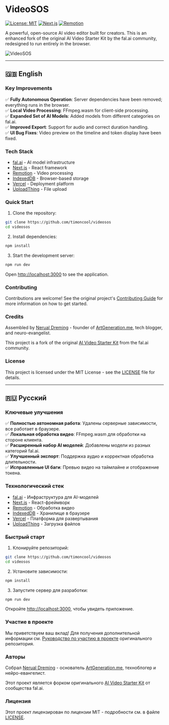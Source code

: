 # VideoSOS

[![License: MIT](https://img.shields.io/badge/License-MIT-yellow.svg)](https://opensource.org/licenses/MIT)
[![Next.js](https://img.shields.io/badge/Next.js-14-black)](https://nextjs.org)
[![Remotion](https://img.shields.io/badge/Remotion-latest-blue)](https://remotion.dev)

A powerful, open-source AI video editor built for creators. This is an enhanced fork of the original AI Video Starter Kit by the fal.ai community, redesigned to run entirely in the browser.

![VideoSOS](https://github.com/fal-ai-community/video-starter-kit/blob/main/src/app/opengraph-image.png?raw=true)

---

## 🇬🇧 English

### Key Improvements

✅ **Fully Autonomous Operation**: Server dependencies have been removed; everything runs in the browser.  
✅ **Local Video Processing**: FFmpeg.wasm for client-side processing.  
✅ **Expanded Set of AI Models**: Added models from different categories on fal.ai.  
✅ **Improved Export**: Support for audio and correct duration handling.  
✅ **UI Bug Fixes**: Video preview on the timeline and token display have been fixed.

### Tech Stack

- [fal.ai](https://fal.ai) - AI model infrastructure
- [Next.js](https://nextjs.org) - React framework
- [Remotion](https://remotion.dev) - Video processing
- [IndexedDB](https://developer.mozilla.org/docs/Web/API/IndexedDB_API) - Browser-based storage
- [Vercel](https://vercel.com) - Deployment platform
- [UploadThing](https://uploadthing.com) - File upload

### Quick Start

1. Clone the repository:

```bash
git clone https://github.com/timoncool/videosos
cd videosos
```

2. Install dependencies:

```bash
npm install
```

3. Start the development server:

```bash
npm run dev
```

Open [http://localhost:3000](http://localhost:3000) to see the application.

### Contributing

Contributions are welcome! See the original project's [Contributing Guide](CONTRIBUTING.md) for more information on how to get started.

### Credits

Assembled by [Nerual Dreming](https://t.me/nerual_dreming) - founder of [ArtGeneration.me](https://artgeneration.me/), tech blogger, and neuro-evangelist.

This project is a fork of the original [AI Video Starter Kit](https://github.com/fal-ai-community/video-starter-kit) from the fal.ai community.

### License

This project is licensed under the MIT License - see the [LICENSE](LICENSE) file for details.

---

## 🇷🇺 Русский

### Ключевые улучшения

✅ **Полностью автономная работа**: Удалены серверные зависимости, все работает в браузере.  
✅ **Локальная обработка видео**: FFmpeg.wasm для обработки на стороне клиента.  
✅ **Расширенный набор AI моделей**: Добавлены модели из разных категорий fal.ai.  
✅ **Улучшенный экспорт**: Поддержка аудио и корректная обработка длительности.  
✅ **Исправленные UI баги**: Превью видео на таймлайне и отображение токена.

### Технологический стек

- [fal.ai](https://fal.ai) - Инфраструктура для AI-моделей
- [Next.js](https://nextjs.org) - React-фреймворк
- [Remotion](https://remotion.dev) - Обработка видео
- [IndexedDB](https://developer.mozilla.org/docs/Web/API/IndexedDB_API) - Хранилище в браузере
- [Vercel](https://vercel.com) - Платформа для развертывания
- [UploadThing](https://uploadthing.com) - Загрузка файлов

### Быстрый старт

1. Клонируйте репозиторий:

```bash
git clone https://github.com/timoncool/videosos
cd videosos
```

2. Установите зависимости:

```bash
npm install
```

3. Запустите сервер для разработки:

```bash
npm run dev
```

Откройте [http://localhost:3000](http://localhost:3000), чтобы увидеть приложение.

### Участие в проекте

Мы приветствуем ваш вклад! Для получения дополнительной информации см. [Руководство по участию в проекте](CONTRIBUTING.md) оригинального репозитория.

### Авторы

Собрал [Nerual Dreming](https://t.me/nerual_dreming) - основатель [ArtGeneration.me](https://artgeneration.me/), техноблогер и нейро-евангелист.

Этот проект является форком оригинального [AI Video Starter Kit](https://github.com/fal-ai-community/video-starter-kit) от сообщества fal.ai.

### Лицензия

Этот проект лицензирован по лицензии MIT - подробности см. в файле [LICENSE](LICENSE).
